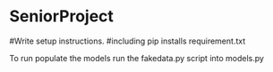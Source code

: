 # SeniorProject

#Write setup instructions.
#including pip installs requirement.txt


To run populate the models run the fakedata.py script into models.py